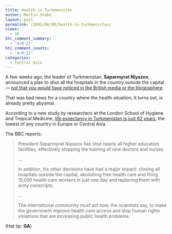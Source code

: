 ```yaml
---
title: Health in Turkmenistan
author: Martin Stabe
layout: post
permalink: /2005/06/09/health-in-turkmenistan/
views:
  - 16
btc_comment_summary:
  - 'a:0:{}'
btc_comment_counts:
  - 'a:0:{}'
categories:
  - Central Asia
---
```

A few weeks ago, the leader of Turkmenistan, **Saparmyrat Niyazov**, announced a plan to shut all the hospitals in the country outside the capital &mdash; [not that you would have noticed in the British media or the blogosphere][1].

That was bad news for a country where the health situation, it turns out, is already pretty abysmal.

According to a new study by researchers at the London School of Hygiene and Tropical Medicine, [life expectancy in Turkmenistan is just 62 years][2], the lowest of any country in Europe or Central Asia.

The BBC reports:

> President Saparmyrat Niyazov has shut nearly all higher education facilities, effectively stopping the training of new doctors and nurses.
> 
> &#8230;
> 
> In addition, his other decisions have had a major impact: closing all hospitals outside the capital, abolishing free health care and firing 15,000 health care workers in just one day and replacing them with army conscripts.
> 
> &#8230;
> 
> The international community must act now, the scientists say, to make the government improve health care access and stop human rights violations that are increasing public health problems.

(Hat tip: **GA**)

 [1]: http://www.martinstabe.com/blog/archives/2005/05/blogs_are_faili.php
 [2]: http://news.bbc.co.uk/2/hi/asia-pacific/4605451.stm